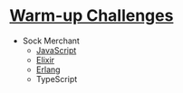 # [Warm-up Challenges](https://www.hackerrank.com/interview/interview-preparation-kit/warmup/challenges)

- Sock Merchant
  - [JavaScript]()
  - [Elixir]()
  - [Erlang]()
  - TypeScript
